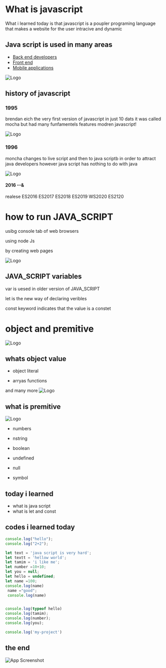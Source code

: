 
# What is javascript

What i learned today is that javascript is a poupler programing language that makes a website for the user intracive and dynamic 



## Java script is used in many areas

 - [Back end developers](https://awesomeopensource.com/project/elangosundar/awesome-README-templates)
 - [Front end ](https://github.com/matiassingers/awesome-readme)
 - [Mobile applications](https://bulldogjob.com/news/449-how-to-write-a-good-readme-for-your-github-project)


![Logo](https://th.bing.com/th/id/OIP.HKXl5p8pJKUBmXWJKgeQPAHaE8?pid=ImgDet&w=768&h=512&rs=1)


## history of javascript 
### 1995
brendan eich the very first version of javascript in just 10 dats it was called mocha but had many  funfamentels features modren javascript!




![Logo](https://th.bing.com/th/id/R.0e97ae8476e707a9b6b84d80e544e904?rik=LiH90uv1YISljg&pid=ImgRaw&r=0)


### 1996
moncha changes to live script and then to java scriptb in order to attract java developers 
however java script has nothing to do with java


![Logo](https://www.techoriginator.com/wp-content/uploads/2019/11/JAVA_SCRIPT.jpg)


#### 2016 --&
 realese ES2016 ES2017 ES2018 ES2019 WS2020 ES2120
 # how to run JAVA_SCRIPT
 usibg console tab of web browsers
 
 using node Js 

 by creating web pages

![Logo](https://th.bing.com/th/id/OIP.U_0Of2ht_UFjabtOpE2JZwHaD4?pid=ImgDet&rs=1)
## JAVA_SCRIPT variables
var  is uesed in older version of JAVA_SCRIPT

let is the new way of declaring veribles

const keyword indicates that the value is a constet

# object and premitive
![Logo](https://th.bing.com/th/id/OIP.rkqioJYwMJsHytaXAUr-awHaEK?w=308&h=180&c=7&r=0&o=5&pid=1.7)

## whats object value

 - object literal 

- arryas functions

and many more
![Logo](https://th.bing.com/th/id/OIP.13Bl6_v-1FgaH2Xui3Fs-wHaHa?w=195&h=195&c=7&r=0&o=5&pid=1.7)
## what is premitive

![Logo](https://th.bing.com/th/id/OIP.YdgDF9BwWDRsM5BFgph6oQHaEK?w=293&h=180&c=7&r=0&o=5&pid=1.7)

- numbers 

- nstring

- boolean 

- undefined 

- null

- symbol




 

## today i learned

- what is java script
- what is let and const


## codes i learned today

```javascript
console.log("hello");
console.log("2+2");

let text = 'java script is very hard';
let textt = 'hellow world';
let tamim = 'i like me';
let number =10+10;
let you = null;
let hello = undefined;
let name =100;
console.log(name)
 name ="good";
 console.log(name)


console.log(typeof hello)
console.log(tamim);
console.log(number);
console.log(you);

console.log('my-project')
```


## the end

![App Screenshot](https://th.bing.com/th/id/OIP.E3WZVnuubIK4OqhSTF3cqwHaEK?w=311&h=180&c=7&r=0&o=5&pid=1.7)

